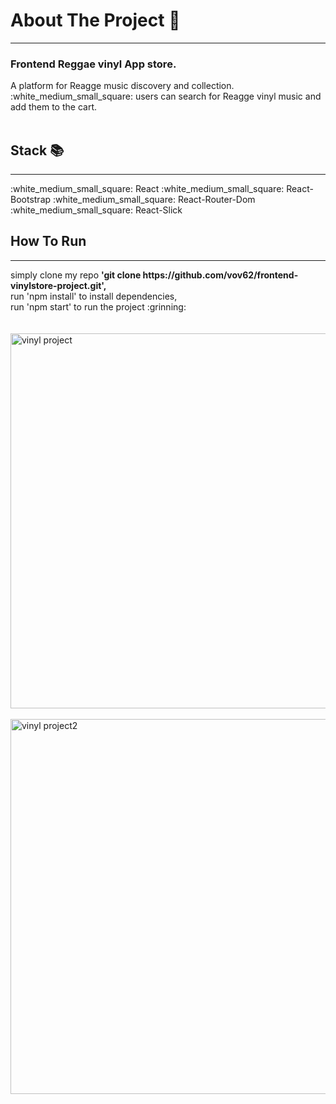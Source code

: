 
<h1>About The Project 🙋</h1>
<hr>
<h3>Frontend Reggae vinyl App store.</h3>
A platform for Reagge music discovery and collection.</br>
:white_medium_small_square: users can search for Reagge vinyl music and add them to the cart.
</br>
</br>

<h2>Stack 📚</h2>
<hr>
:white_medium_small_square: React
:white_medium_small_square: React-Bootstrap
:white_medium_small_square: React-Router-Dom
:white_medium_small_square: React-Slick

<h2>How To Run </h2>
<hr>
simply clone my repo <strong> 'git clone https://github.com/vov62/frontend-vinylstore-project.git',</strong></br>
run 'npm install' to install dependencies,</br> 
run 'npm start' to run the project  :grinning:
</br>
</br>
</br>

<img width="600" alt="vinyl project" src="https://user-images.githubusercontent.com/71568364/199798929-508ff02e-9b98-4755-ad32-3786f4ce06c5.png">
</br>
</br>

<img width="600" alt="vinyl project2" src="https://user-images.githubusercontent.com/71568364/199799143-ef6aceff-25c4-4b9c-81e6-9fd4a5425ca7.png">

